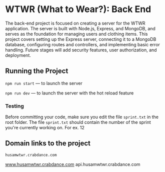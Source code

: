 # WTWR (What to Wear?): Back End

The back-end project is focused on creating a server for the WTWR application. The server is built with Node.js, Express, and MongoDB, and serves as the foundation for managing users and clothing items. This project covers setting up the Express server, connecting it to a MongoDB database, configuring routes and controllers, and implementing basic error handling. Future stages will add security features, user authorization, and deployment.

## Running the Project

`npm run start` — to launch the server

`npm run dev` — to launch the server with the hot reload feature

### Testing

Before committing your code, make sure you edit the file `sprint.txt` in the root folder. The file `sprint.txt` should contain the number of the sprint you're currently working on. For ex. 12

## Domain links to the project

    husamwtwr.crabdance.com

www.husamwtwr.crabdance.com
api.husamwtwr.crabdance.com
